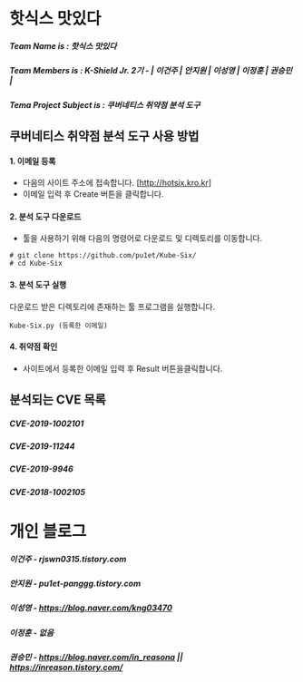 # 핫식스 맛있다
##### Team Name is : 핫식스 맛있다
###
##### Team Members is : K-Shield Jr. 2기 - | 이건주 | 안지원 | 이성영 | 이정훈 | 권승민 |
##### Tema Project Subject is : 쿠버네티스 취약점 분석 도구
###
## 쿠버네티스 취약점 분석 도구 사용 방법

#### **1. 이메일 등록**
- 다음의 사이트 주소에 접속합니다. [http://hotsix.kro.kr]
- 이메일 입력 후 Create 버튼을 클릭합니다.

#### **2. 분석 도구 다운로드**
- 툴을 사용하기 위해 다음의 명령어로 다운로드 및 디렉토리를 이동합니다.
 ```
 # git clone https://github.com/pu1et/Kube-Six/
 # cd Kube-Six
 ```

#### **3. 분석 도구 실행**
다운로드 받은 디렉토리에 존재하는 툴 프로그램을 실행합니다. 
```
Kube-Six.py (등록한 이메일)
```

#### **4. 취약점 확인**
- 사이트에서 등록한 이메일 입력 후 Result 버튼을클릭합니다.

## 분석되는 CVE 목록
##### CVE-2019-1002101
##### CVE-2019-11244
##### CVE-2019-9946
##### CVE-2018-1002105

###
# 개인 블로그
##### 이건주 - rjswn0315.tistory.com
##### 안지원 - pu1et-panggg.tistory.com
##### 이성영 - https://blog.naver.com/kng03470
##### 이정훈 - 없음
##### 권승민 - https://blog.naver.com/in_reasona || https://inreason.tistory.com/
